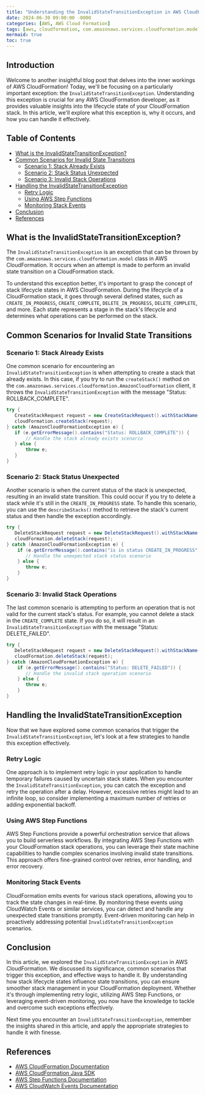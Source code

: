 ```yaml
---
title: "Understanding the InvalidStateTransitionException in AWS CloudFormation"
date: 2024-06-30 09:00:00 -0000
categories: [AWS, AWS Cloud Formation]
tags: [aws, cloudformation, com.amazonaws.services.cloudformation.model]
mermaid: true
toc: true
---
```



## Introduction

Welcome to another insightful blog post that delves into the inner workings of AWS CloudFormation! Today, we'll be focusing on a particularly important exception: the `InvalidStateTransitionException`. Understanding this exception is crucial for any AWS CloudFormation developer, as it provides valuable insights into the lifecycle state of your CloudFormation stack. In this article, we'll explore what this exception is, why it occurs, and how you can handle it effectively.

## Table of Contents

- [What is the InvalidStateTransitionException?](#what-is-the-invalidstatetransitionexception)
- [Common Scenarios for Invalid State Transitions](#common-scenarios-for-invalid-state-transitions)
   - [Scenario 1: Stack Already Exists](#scenario-1-stack-already-exists)
   - [Scenario 2: Stack Status Unexpected](#scenario-2-stack-status-unexpected)
   - [Scenario 3: Invalid Stack Operations](#scenario-3-invalid-stack-operations)
- [Handling the InvalidStateTransitionException](#handling-the-invalidstatetransitionexception)
   - [Retry Logic](#retry-logic)
   - [Using AWS Step Functions](#using-aws-step-functions)
   - [Monitoring Stack Events](#monitoring-stack-events)
- [Conclusion](#conclusion)
- [References](#references)

## What is the InvalidStateTransitionException?

The `InvalidStateTransitionException` is an exception that can be thrown by the `com.amazonaws.services.cloudformation.model` class in AWS CloudFormation. It occurs when an attempt is made to perform an invalid state transition on a CloudFormation stack.

To understand this exception better, it's important to grasp the concept of stack lifecycle states in AWS CloudFormation. During the lifecycle of a CloudFormation stack, it goes through several defined states, such as `CREATE_IN_PROGRESS`, `CREATE_COMPLETE`, `DELETE_IN_PROGRESS`, `DELETE_COMPLETE`, and more. Each state represents a stage in the stack's lifecycle and determines what operations can be performed on the stack.

## Common Scenarios for Invalid State Transitions

### Scenario 1: Stack Already Exists

One common scenario for encountering an `InvalidStateTransitionException` is when attempting to create a stack that already exists. In this case, if you try to run the `createStack()` method on the `com.amazonaws.services.cloudformation.AmazonCloudFormation` client, it throws the `InvalidStateTransitionException` with the message "Status: ROLLBACK_COMPLETE".

```java
try {
   CreateStackRequest request = new CreateStackRequest().withStackName("MyStack").withTemplateURL("s3://my-bucket/my-template.json");
   cloudFormation.createStack(request);
} catch (AmazonCloudFormationException e) {
   if (e.getErrorMessage().contains("Status: ROLLBACK_COMPLETE")) {
       // Handle the stack already exists scenario
   } else {
       throw e;
   }
}
```

### Scenario 2: Stack Status Unexpected

Another scenario is when the current status of the stack is unexpected, resulting in an invalid state transition. This could occur if you try to delete a stack while it's still in the `CREATE_IN_PROGRESS` state. To handle this scenario, you can use the `describeStacks()` method to retrieve the stack's current status and then handle the exception accordingly.

```java
try {
   DeleteStackRequest request = new DeleteStackRequest().withStackName("MyStack");
   cloudFormation.deleteStack(request);
} catch (AmazonCloudFormationException e) {
    if (e.getErrorMessage().contains("is in status CREATE_IN_PROGRESS")) {
       // Handle the unexpected stack status scenario
    } else {
       throw e;
    }
}
```

### Scenario 3: Invalid Stack Operations

The last common scenario is attempting to perform an operation that is not valid for the current stack's status. For example, you cannot delete a stack in the `CREATE_COMPLETE` state. If you do so, it will result in an `InvalidStateTransitionException` with the message "Status: DELETE_FAILED".

```java
try {
   DeleteStackRequest request = new DeleteStackRequest().withStackName("MyStack");
   cloudFormation.deleteStack(request);
} catch (AmazonCloudFormationException e) {
    if (e.getErrorMessage().contains("Status: DELETE_FAILED")) {
       // Handle the invalid stack operation scenario
    } else {
       throw e;
    }
}
```

## Handling the InvalidStateTransitionException

Now that we have explored some common scenarios that trigger the `InvalidStateTransitionException`, let's look at a few strategies to handle this exception effectively.

### Retry Logic

One approach is to implement retry logic in your application to handle temporary failures caused by uncertain stack states. When you encounter the `InvalidStateTransitionException`, you can catch the exception and retry the operation after a delay. However, excessive retries might lead to an infinite loop, so consider implementing a maximum number of retries or adding exponential backoff.

### Using AWS Step Functions

AWS Step Functions provide a powerful orchestration service that allows you to build serverless workflows. By integrating AWS Step Functions with your CloudFormation stack operations, you can leverage their state machine capabilities to handle complex scenarios involving invalid state transitions. This approach offers fine-grained control over retries, error handling, and error recovery.

### Monitoring Stack Events

CloudFormation emits events for various stack operations, allowing you to track the state changes in real-time. By monitoring these events using CloudWatch Events or similar services, you can detect and handle any unexpected state transitions promptly. Event-driven monitoring can help in proactively addressing potential `InvalidStateTransitionException` scenarios.

## Conclusion

In this article, we explored the `InvalidStateTransitionException` in AWS CloudFormation. We discussed its significance, common scenarios that trigger this exception, and effective ways to handle it. By understanding how stack lifecycle states influence state transitions, you can ensure smoother stack management in your CloudFormation deployment. Whether it's through implementing retry logic, utilizing AWS Step Functions, or leveraging event-driven monitoring, you now have the knowledge to tackle and overcome such exceptions effectively.

Next time you encounter an `InvalidStateTransitionException`, remember the insights shared in this article, and apply the appropriate strategies to handle it with finesse.

## References

- [AWS CloudFormation Documentation](https://docs.aws.amazon.com/cloudformation/)
- [AWS CloudFormation Java SDK](https://docs.aws.amazon.com/AWSJavaSDK/latest/javadoc/com/amazonaws/services/cloudformation/package-summary.html)
- [AWS Step Functions Documentation](https://docs.aws.amazon.com/step-functions/)
- [AWS CloudWatch Events Documentation](https://docs.aws.amazon.com/AmazonCloudWatch/latest/events/WhatIsCloudWatchEvents.html)
